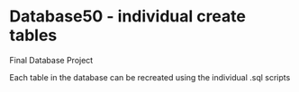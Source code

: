 # Database50 - individual create tables
Final Database Project

Each table in the database can be recreated using the individual .sql scripts
